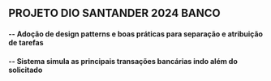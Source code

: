 ## PROJETO DIO SANTANDER 2024 BANCO

#### -- Adoção de design patterns e boas práticas para separação e atribuição de tarefas
#### -- Sistema simula as principais transações bancárias indo além do solicitado